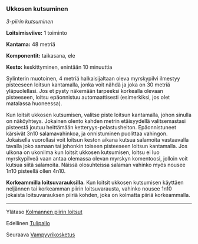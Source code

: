 ### Ukkosen kutsuminen

*3-piirin kutsuminen* 

**Loitsimisviive:** 1 toiminto

**Kantama:** 48 metriä

**Komponentit:** taikasana, ele

**Kesto:** keskittyminen, enintään 10 minuuttia

Sylinterin muotoinen, 4 metriä halkaisijaltaan oleva myrskypilvi ilmestyy pisteeseen loitsun kantamalla, jonka voit nähdä ja joka on 30 metriä yläpuolellasi. Jos et pysty näkemään tarpeeksi korkealla olevaan pisteeseen, loitsu epäonnistuu automaattisesti (esimerkiksi, jos olet matalassa huoneessa).

Kun loitsit ukkosen kutsumisen, valitse piste loitsun kantamalla, johon sinulla on näköyhteys. Jokainen olento kahden metrin etäisyydellä valitsemastasi pisteestä joutuu heittämään ketteryys-pelastusheiton. Epäonnistuneet kärsivät 3n10 salamavahinkoa, ja onnistuminen puolittaa vahingon. Jokaisella vuorollasi voit loitsun keston aikana kutsua salamoita vastaavalla tavalla joko samaan tai johonkin toiseen pisteeseen loitsun kantamalla. Jos ulkona on ukonilma kun loitsit ukkosen kutsumisen, loitsu ei luo myrskypilveä vaan antaa olemassa olevan myrskyn komentoosi, jolloin voit kutsua siitä salamoita. Näissä olosuhteissa salaman vahinko myös nousee 1n10 pisteellä ollen 4n10.

**Korkeammilla loitsuvarauksilla.** Kun loitsit ukkosen kutsumisen käyttäen neljännen tai korkeamman piirin loitsuvarausta, vahinko nousee 1n10 jokaista loitsuvarauksen piiriä kohden, joka on kolmatta piiriä korkeammalla.

----

Ylätaso [Kolmannen piirin loitsut](3_piirin_loitsut)

Edellinen [Tulipallo](Tulipallo)

Seuraava [Vampyyrikosketus](Vampyyrikosketus)
